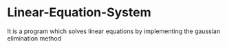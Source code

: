 # Linear-Equation-System
It is a program which solves linear equations by implementing the gaussian elimination method
